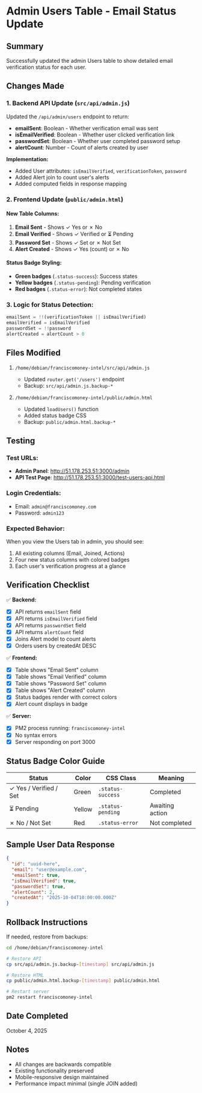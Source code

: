 # Admin Users Table - Email Status Update

## Summary
Successfully updated the admin Users table to show detailed email verification status for each user.

## Changes Made

### 1. Backend API Update (`src/api/admin.js`)
Updated the `/api/admin/users` endpoint to return:
- **emailSent**: Boolean - Whether verification email was sent
- **isEmailVerified**: Boolean - Whether user clicked verification link  
- **passwordSet**: Boolean - Whether user completed password setup
- **alertCount**: Number - Count of alerts created by user

**Implementation:**
- Added User attributes: `isEmailVerified`, `verificationToken`, `password`
- Added Alert join to count user's alerts
- Added computed fields in response mapping

### 2. Frontend Update (`public/admin.html`)

#### New Table Columns:
1. **Email Sent** - Shows ✓ Yes or ✗ No
2. **Email Verified** - Shows ✓ Verified or ⏳ Pending
3. **Password Set** - Shows ✓ Set or ✗ Not Set
4. **Alert Created** - Shows ✓ Yes (count) or ✗ No

#### Status Badge Styling:
- **Green badges** (`.status-success`): Success states
- **Yellow badges** (`.status-pending`): Pending verification
- **Red badges** (`.status-error`): Not completed states

### 3. Logic for Status Detection:
```javascript
emailSent = !!(verificationToken || isEmailVerified)
emailVerified = isEmailVerified
passwordSet = !!password
alertCreated = alertCount > 0
```

## Files Modified

1. `/home/debian/franciscomoney-intel/src/api/admin.js`
   - Updated `router.get('/users')` endpoint
   - Backup: `src/api/admin.js.backup-*`

2. `/home/debian/franciscomoney-intel/public/admin.html`
   - Updated `loadUsers()` function
   - Added status badge CSS
   - Backup: `public/admin.html.backup-*`

## Testing

### Test URLs:
- **Admin Panel**: http://51.178.253.51:3000/admin
- **API Test Page**: http://51.178.253.51:3000/test-users-api.html

### Login Credentials:
- Email: `admin@franciscomoney.com`
- Password: `admin123`

### Expected Behavior:
When you view the Users tab in admin, you should see:
1. All existing columns (Email, Joined, Actions)
2. Four new status columns with colored badges
3. Each user's verification progress at a glance

## Verification Checklist

✅ **Backend:**
- [x] API returns `emailSent` field
- [x] API returns `isEmailVerified` field
- [x] API returns `passwordSet` field
- [x] API returns `alertCount` field
- [x] Joins Alert model to count alerts
- [x] Orders users by createdAt DESC

✅ **Frontend:**
- [x] Table shows "Email Sent" column
- [x] Table shows "Email Verified" column
- [x] Table shows "Password Set" column
- [x] Table shows "Alert Created" column
- [x] Status badges render with correct colors
- [x] Alert count displays in badge

✅ **Server:**
- [x] PM2 process running: `franciscomoney-intel`
- [x] No syntax errors
- [x] Server responding on port 3000

## Status Badge Color Guide

| Status | Color | CSS Class | Meaning |
|--------|-------|-----------|---------|
| ✓ Yes / Verified / Set | Green | `.status-success` | Completed |
| ⏳ Pending | Yellow | `.status-pending` | Awaiting action |
| ✗ No / Not Set | Red | `.status-error` | Not completed |

## Sample User Data Response

```json
{
  "id": "uuid-here",
  "email": "user@example.com",
  "emailSent": true,
  "isEmailVerified": true,
  "passwordSet": true,
  "alertCount": 2,
  "createdAt": "2025-10-04T10:00:00.000Z"
}
```

## Rollback Instructions

If needed, restore from backups:

```bash
cd /home/debian/franciscomoney-intel

# Restore API
cp src/api/admin.js.backup-[timestamp] src/api/admin.js

# Restore HTML
cp public/admin.html.backup-[timestamp] public/admin.html

# Restart server
pm2 restart franciscomoney-intel
```

## Date Completed
October 4, 2025

## Notes
- All changes are backwards compatible
- Existing functionality preserved
- Mobile-responsive design maintained
- Performance impact minimal (single JOIN added)
